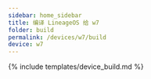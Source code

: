 ```yaml
---
sidebar: home_sidebar
title: 编译 LineageOS 给 w7
folder: build
permalink: /devices/w7/build
device: w7
---
```

{% include templates/device_build.md %}
